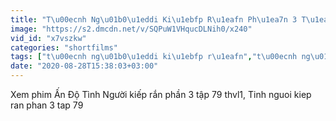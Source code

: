 ```yaml
---
title: "T\u00ecnh Ng\u01b0\u1eddi Ki\u1ebfp R\u1eafn Ph\u1ea7n 3 T\u1eadp 79 - THVL1 L\u1ed3ng Ti\u1ebfng - Phim \u1ea4n \u0110\u1ed9"
image: "https://s2.dmcdn.net/v/SQPuW1VHqucDLNih0/x240"
vid_id: "x7vszkw"
categories: "shortfilms"
tags: ["t\u00ecnh ng\u01b0\u1eddi ki\u1ebfp r\u1eafn","t\u00ecnh ng\u01b0\u1eddi ki\u1ebfp r\u1eafn ph\u1ea7n 3 t\u1eadp 79","phim \u1ea5n \u0111\u1ed9"]
date: "2020-08-28T15:38:03+03:00"
---
```

Xem phim Ấn Độ Tình Người kiếp rắn phần 3 tập 79 thvl1, Tinh nguoi kiep ran phan 3 tap 79
